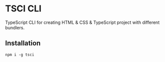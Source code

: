 # TSCI CLI
TypeScript CLI for creating HTML & CSS & TypeScript project with different bundlers.


## Installation
``` shell
npm i -g tsci
```